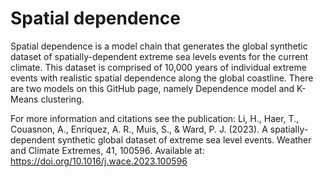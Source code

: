 # Spatial dependence
 Spatial dependence is a model chain that generates the global synthetic dataset of spatially-dependent extreme sea levels events for the current climate. This dataset is comprised of 10,000 years of individual extreme events with realistic spatial dependence along the global coastline. There are two models on this GitHub page, namely Dependence model and K-Means clustering.
 
 For more information and citations see the publication: Li, H., Haer, T., Couasnon, A., Enríquez, A. R., Muis, S., & Ward, P. J. (2023). A spatially-dependent synthetic global dataset of extreme sea level events. Weather and Climate Extremes, 41, 100596. Available at: https://doi.org/10.1016/j.wace.2023.100596
 
